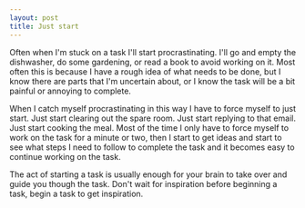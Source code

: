```yaml
---
layout: post
title: Just start
---
```


Often when I'm stuck on a task I'll start procrastinating. I'll go and empty the dishwasher, do some gardening, or read a book to avoid working on it. Most often this is because I have a rough idea of what needs to be done, but I know there are parts that I'm uncertain about, or I know the task will be a bit painful or annoying to complete.

When I catch myself procrastinating in this way I have to force myself to just start. Just start clearing out the spare room. Just start replying to that email. Just start cooking the meal. Most of the time I only have to force myself to work on the task for a minute or two, then I start to get ideas and start to see what steps I need to follow to complete the task and it becomes easy to continue working on the task.

The act of starting a task is usually enough for your brain to take over and guide you though the task. Don't wait for inspiration before beginning a task, begin a task to get inspiration.
